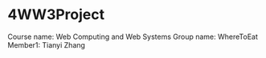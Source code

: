 # 4WW3Project

Course name: Web Computing and Web Systems
Group name: WhereToEat
Member1: Tianyi Zhang
